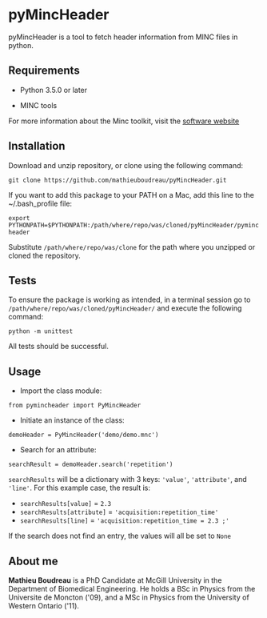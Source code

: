 # pyMincHeader

pyMincHeader is a tool to fetch header information from MINC files in python.

## Requirements

* Python 3.5.0 or later

* MINC tools

For more information about the Minc toolkit, visit the [software website](http://www.bic.mni.mcgill.ca/ServicesSoftware/MINC)

## Installation

Download and unzip repository, or clone using the following command:

`git clone https://github.com/mathieuboudreau/pyMincHeader.git`

If you want to add this package to your PATH on a Mac, add this line to the 
~/.bash_profile file:

`export PYTHONPATH=$PYTHONPATH:/path/where/repo/was/cloned/pyMincHeader/pymincheader`

Substitute `/path/where/repo/was/clone` for the path where you unzipped or cloned the repository.

## Tests

To ensure the package is working as intended, in a terminal session go to `/path/where/repo/was/cloned/pyMincHeader/`
and execute the following command:

`python -m unittest`

All tests should be successful.

## Usage

* Import the class module:

`from pymincheader import PyMincHeader`

* Initiate an instance of the class:

`demoHeader = PyMincHeader('demo/demo.mnc')`

* Search for an attribute:

`searchResult = demoHeader.search('repetition')`

`searchResults` will be a dictionary with 3 keys: `'value'`, `'attribute'`, and `'line'`. For this example case, the result is:

* `searchResults[value]` = `2.3`
* `searchResults[attribute]` = `'acquisition:repetition_time'`
* `searchResults[line]` = `'acquisition:repetition_time = 2.3 ;'`

If the search does not find an entry, the values will all be set to `None`

## About me

**Mathieu Boudreau** is a PhD Candidate at McGill University in the Department of Biomedical Engineering.
He holds a BSc in Physics from the Universite de Moncton ('09), and a MSc in Physics from the University 
of Western Ontario ('11).